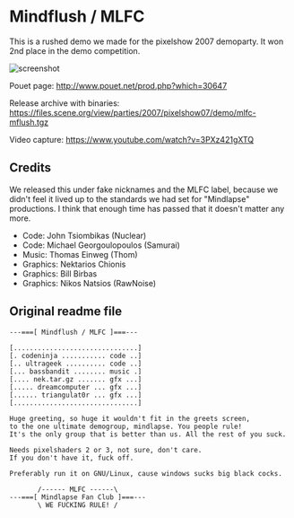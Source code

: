 Mindflush / MLFC
================

This is a rushed demo we made for the pixelshow 2007 demoparty. It won 2nd place
in the demo competition.

![screenshot](http://nuclear.mutantstargoat.com/sw/demos/shots/mindflush-thumb.jpg)

Pouet page: http://www.pouet.net/prod.php?which=30647

Release archive with binaries: https://files.scene.org/view/parties/2007/pixelshow07/demo/mlfc-mflush.tgz

Video capture: https://www.youtube.com/watch?v=3PXz421gXTQ

Credits
-------
We released this under fake nicknames and the MLFC label, because we didn't feel
it lived up to the standards we had set for "Mindlapse" productions. I think
that enough time has passed that it doesn't matter any more.

 - Code: John Tsiombikas (Nuclear)
 - Code: Michael Georgoulopoulos (Samurai)
 - Music: Thomas Einweg (Thom)
 - Graphics: Nektarios Chionis
 - Graphics: Bill Birbas
 - Graphics: Nikos Natsios (RawNoise)

Original readme file
--------------------

```
---===[ Mindflush / MLFC ]===---

[...............................]
[. codeninja ........... code ..]
[.. ultrageek .......... code ..]
[... bassbandit ........ music .]
[.... nek.tar.gz ....... gfx ...]
[..... dreamcomputer ... gfx ...]
[...... triangulat0r ... gfx ...]
[...............................]

Huge greeting, so huge it wouldn't fit in the greets screen,
to the one ultimate demogroup, mindlapse. You people rule!
It's the only group that is better than us. All the rest of you suck.

Needs pixelshaders 2 or 3, not sure, don't care.
If you don't have it, fuck off.

Preferably run it on GNU/Linux, cause windows sucks big black cocks.

       /------ MLFC ------\
---===[ Mindlapse Fan Club ]===---
       \ WE FUCKING RULE! /
```
